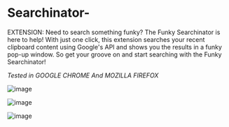# Searchinator-
EXTENSION: Need to search something funky? The Funky Searchinator is here to help! With just one click, this extension searches your recent clipboard content using Google's API and shows you the results in a funky pop-up window. So get your groove on and start searching with the Funky Searchinator!

*Tested in GOOGLE CHROME And MOZILLA FIREFOX*

![image](https://user-images.githubusercontent.com/107054166/227733495-c8495b11-9f68-40fa-93f9-8381b91f7903.png)

![image](https://user-images.githubusercontent.com/107054166/227733521-cc026e78-04c0-4999-b8c4-53e61bd35e11.png)

![image](https://user-images.githubusercontent.com/107054166/227733633-e93964ef-38bb-4319-aa71-8a355dac620d.png)
